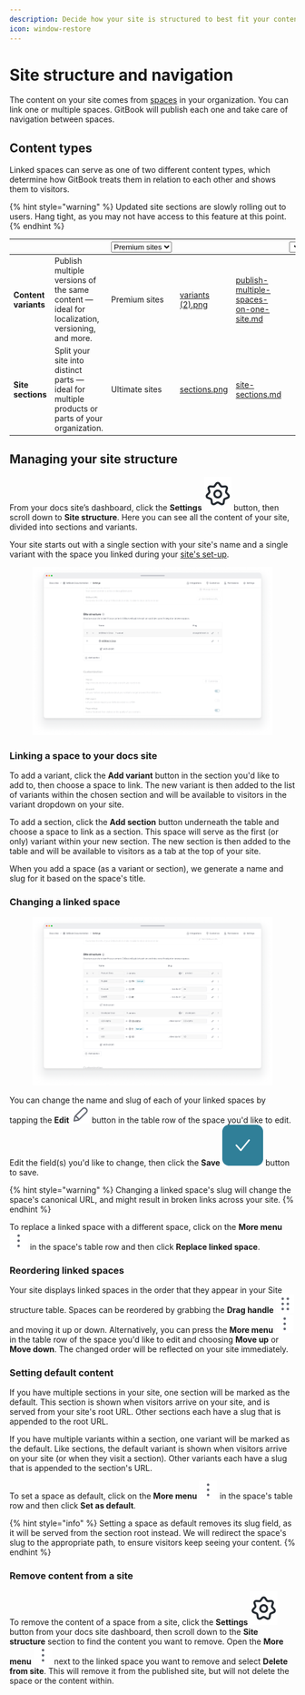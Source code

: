 ```yaml
---
description: Decide how your site is structured to best fit your content.
icon: window-restore
---
```


# Site structure and navigation

The content on your site comes from [spaces](../../editor/content-structure/what-is-a-space.md) in your organization. You can link one or multiple spaces. GitBook will publish each one and take care of navigation between spaces.

## Content types

Linked spaces can serve as one of two different content types, which determine how GitBook treats them in relation to each other and shows them to visitors.

{% hint style="warning" %}
Updated site sections are slowly rolling out to users. Hang tight, as you may not have access to this feature at this point.
{% endhint %}

<table data-card-size="large" data-view="cards"><thead><tr><th></th><th></th><th><select><option value="2imVPYM2ofOh" label="Premium sites" color="blue"></option><option value="Vn0fvP8MQ7Vj" label="Ultimate sites" color="blue"></option></select></th><th data-hidden data-card-cover data-type="files"></th><th data-hidden data-card-target data-type="content-ref"></th><th data-hidden><select></select></th></tr></thead><tbody><tr><td><strong>Content variants</strong></td><td>Publish multiple versions of the same content — ideal for localization, versioning, and more.</td><td><span data-option="2imVPYM2ofOh">Premium sites</span></td><td><a href="../../.gitbook/assets/variants (2).png">variants (2).png</a></td><td><a href="publish-multiple-spaces-on-one-site.md">publish-multiple-spaces-on-one-site.md</a></td><td></td></tr><tr><td><strong>Site sections</strong></td><td>Split your site into distinct parts — ideal for multiple products or parts of your organization.</td><td><span data-option="Vn0fvP8MQ7Vj">Ultimate sites</span></td><td><a href="../../.gitbook/assets/sections.png">sections.png</a></td><td><a href="site-sections.md">site-sections.md</a></td><td></td></tr></tbody></table>

## Managing your site structure

From your docs site’s dashboard, click the **Settings** <picture><source srcset="../../.gitbook/assets/settings-dark.png" media="(prefers-color-scheme: dark)"><img src="../../.gitbook/assets/settings-light.png" alt="" data-size="line"></picture> button, then scroll down to **Site structure**. Here you can see all the content of your site, divided into sections and variants.

Your site starts out with a single section with your site's name and a single variant with the space you linked during your [site's set-up](https://app.gitbook.com/o/d8f63b60-89ae-11e7-8574-5927d48c4877/s/NkEGS7hzeqa35sMXQZ4X/~/changes/426/published-documentation/publish-a-docs-site).

<figure><img src="../../.gitbook/assets/Site structure initial.png" alt=""><figcaption></figcaption></figure>

### Linking a space to your docs site

To add a variant, click the **Add variant** button in the section you'd like to add to, then choose a space to link. The new variant is then added to the list of variants within the chosen section and will be available to visitors in the variant dropdown on your site.

To add a section, click the **Add section** button underneath the table and choose a space to link as a section. This space will serve as the first (or only) variant within your new section. The new section is then added to the table and will be available to visitors as a tab at the top of your site.

When you add a space (as a variant or section), we generate a name and slug for it based on the space's title.

### Changing a linked space

<div data-full-width="false"><figure><img src="../../.gitbook/assets/Site structure full.png" alt=""><figcaption></figcaption></figure></div>

You can change the name and slug of each of your linked spaces by tapping the **Edit** ![](../../.gitbook/assets/Edit.svg) button in the table row of the space you'd like to edit. Edit the field(s) you'd like to change, then click the **Save** <img src="../../.gitbook/assets/Icon Button.png" alt="" data-size="line"> button to save.

{% hint style="warning" %}
Changing a linked space's slug will change the space's canonical URL, and might result in broken links across your site.
{% endhint %}

To replace a linked space with a different space, click on the **More menu** ![](../../.gitbook/assets/3dots-vertical.svg) in the space's table row and then click **Replace linked space**.

### Reordering linked spaces

Your site displays linked spaces in the order that they appear in your Site structure table. Spaces can be reordered by grabbing the **Drag handle** ![](../../.gitbook/assets/Dots-Drag.svg) and moving it up or down. Alternatively, you can press the **More menu** ![](../../.gitbook/assets/3dots-vertical.svg) in the table row of the space you'd like to edit and choosing **Move up** or **Move down**. The changed order will be reflected on your site immediately.

### Setting default content

If you have multiple sections in your site, one section will be marked as the default. This section is shown when visitors arrive on your site, and is served from your site's root URL. Other sections each have a slug that is appended to the root URL.

If you have multiple variants within a section, one variant will be marked as the default. Like sections, the default variant is shown when visitors arrive on your site (or when they visit a section). Other variants each have a slug that is appended to the section's URL.

To set a space as default, click on the **More menu** ![](../../.gitbook/assets/3dots-vertical.svg) in the space's table row and then click **Set as default**.

{% hint style="info" %}
Setting a space as default removes its slug field, as it will be served from the section root instead. We will redirect the space's slug to the appropriate path, to ensure visitors keep seeing your content.
{% endhint %}

### Remove content from a site

To remove the content of a space from a site, click the **Settings** <picture><source srcset="../../.gitbook/assets/settings-dark.png" media="(prefers-color-scheme: dark)"><img src="../../.gitbook/assets/settings-light.png" alt="" data-size="line"></picture> button from your docs site dashboard, then scroll down to the **Site structure** section to find the content you want to remove. Open the **More menu** ![](../../.gitbook/assets/3dots-vertical.svg) next to the linked space you want to remove and select **Delete from site**. This will remove it from the published site, but will not delete the space or the content within.
